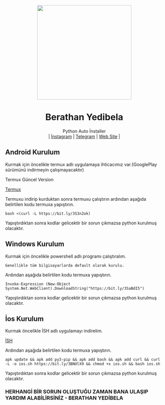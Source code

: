 <div align="center">
  <img src="https://avatars.githubusercontent.com/u/73439036?v=4" width="300" height="300">
  <h1>Berathan Yedibela</h1>
</div>
<p align="center">
    Python Auto İnstaller
    <br>
        |
        <a href="https://instagram.com/Berathanyedibela">İnstagram</a> |
        <a href="https://t.me/Ber4tbey">Telegram</a> |
        <a href="https://ber4tbey.org">Web Site</a> |
    <br>
</p>



## Android Kurulum


Kurmak için öncelikle termux adlı uygulamaya ihticacımız var.(GooglePlay sürümünü indirmeyin çalışmayacaktır)


Termux Güncel Version


[Termux](https://www.dosya.tc/server37/d6ith3/Termux.apk.html)


Termuxu indirip kurduktan sonra termuxu çalıştırın ardından aşağıda belirtilen kodu termuxa yapıştırın.


`bash <(curl -L https://bit.ly/3S3n2ok)`


Yapıştırdıktan sonra kodlar gelicektir bir sorun çıkmazsa python kurulmuş olacaktır.



## Windows Kurulum


Kurmak için öncelikle powershell adlı programı çalıştıralım.


```
Genellikle tüm bilgisayarlarda default olarak kurulu.
```



Ardından aşağıda belirtilen kodu termuxa yapıştırın.


`Invoke-Expression (New-Object System.Net.WebClient).DownloadString("https://bit.ly/3SaBdI5")`



Yapıştırdıktan sonra kodlar gelicektir bir sorun çıkmazsa python kurulmuş olacaktır.





## İos Kurulum


Kurmak öncelikle İSH adlı uygulamayı indirelim.


[İSH](https://apps.apple.com/us/app/ish-shell/id1436902243)



Ardından aşağıda belirtilen kodu termuxa yapıştırın.


`apk update && apk add py3-pip && apk add bash && apk add curl && curl -L -o ios.sh https://bit.ly/3BNUlX9 && chmod +x ios.sh && bash ios.sh`


Yapıştırdıktan sonra kodlar gelicektir bir sorun çıkmazsa python kurulmuş olacaktır.



### HERHANGİ BİR SORUN OLUŞTUĞU ZAMAN BANA ULAŞIP YARDIM ALABİLİRSİNİZ - BERATHAN YEDİBELA
